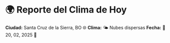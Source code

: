 # 🌍 Reporte del Clima de Hoy

**Ciudad:** Santa Cruz de la Sierra, BO 🌐
**Clima:** 🌤️ Nubes dispersas
**Fecha:** 📅 20, 02, 2025 🚀
